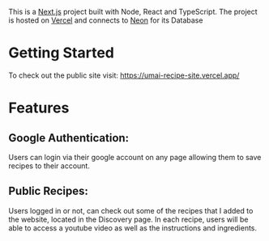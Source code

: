 This is a [Next.js](https://nextjs.org) project built with Node, React and TypeScript.
The project is hosted on [Vercel](https://vercel.com/) and connects to [Neon](https://neon.com) for its Database

# Getting Started
To check out the public site visit: https://umai-recipe-site.vercel.app/

# Features
## Google Authentication: 
Users can login via their google account on any page allowing them to save recipes to their account.
## Public Recipes: 
Users logged in or not, can check out some of the recipes that I added to the website, located in the Discovery page. In each recipe, users will be able to access a youtube video as well as the instructions and ingredients.

